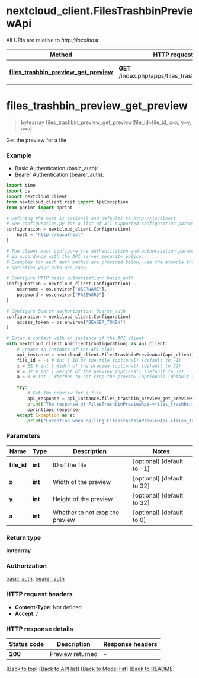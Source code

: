 # nextcloud_client.FilesTrashbinPreviewApi

All URIs are relative to *http://localhost*

Method | HTTP request | Description
------------- | ------------- | -------------
[**files_trashbin_preview_get_preview**](FilesTrashbinPreviewApi.md#files_trashbin_preview_get_preview) | **GET** /index.php/apps/files_trashbin/preview | Get the preview for a file


# **files_trashbin_preview_get_preview**
> bytearray files_trashbin_preview_get_preview(file_id=file_id, x=x, y=y, a=a)

Get the preview for a file

### Example

* Basic Authentication (basic_auth):
* Bearer Authentication (bearer_auth):
```python
import time
import os
import nextcloud_client
from nextcloud_client.rest import ApiException
from pprint import pprint

# Defining the host is optional and defaults to http://localhost
# See configuration.py for a list of all supported configuration parameters.
configuration = nextcloud_client.Configuration(
    host = "http://localhost"
)

# The client must configure the authentication and authorization parameters
# in accordance with the API server security policy.
# Examples for each auth method are provided below, use the example that
# satisfies your auth use case.

# Configure HTTP basic authorization: basic_auth
configuration = nextcloud_client.Configuration(
    username = os.environ["USERNAME"],
    password = os.environ["PASSWORD"]
)

# Configure Bearer authorization: bearer_auth
configuration = nextcloud_client.Configuration(
    access_token = os.environ["BEARER_TOKEN"]
)

# Enter a context with an instance of the API client
with nextcloud_client.ApiClient(configuration) as api_client:
    # Create an instance of the API class
    api_instance = nextcloud_client.FilesTrashbinPreviewApi(api_client)
    file_id = -1 # int | ID of the file (optional) (default to -1)
    x = 32 # int | Width of the preview (optional) (default to 32)
    y = 32 # int | Height of the preview (optional) (default to 32)
    a = 0 # int | Whether to not crop the preview (optional) (default to 0)

    try:
        # Get the preview for a file
        api_response = api_instance.files_trashbin_preview_get_preview(file_id=file_id, x=x, y=y, a=a)
        print("The response of FilesTrashbinPreviewApi->files_trashbin_preview_get_preview:\n")
        pprint(api_response)
    except Exception as e:
        print("Exception when calling FilesTrashbinPreviewApi->files_trashbin_preview_get_preview: %s\n" % e)
```



### Parameters

Name | Type | Description  | Notes
------------- | ------------- | ------------- | -------------
 **file_id** | **int**| ID of the file | [optional] [default to -1]
 **x** | **int**| Width of the preview | [optional] [default to 32]
 **y** | **int**| Height of the preview | [optional] [default to 32]
 **a** | **int**| Whether to not crop the preview | [optional] [default to 0]

### Return type

**bytearray**

### Authorization

[basic_auth](../README.md#basic_auth), [bearer_auth](../README.md#bearer_auth)

### HTTP request headers

 - **Content-Type**: Not defined
 - **Accept**: */*

### HTTP response details
| Status code | Description | Response headers |
|-------------|-------------|------------------|
**200** | Preview returned |  -  |

[[Back to top]](#) [[Back to API list]](../README.md#documentation-for-api-endpoints) [[Back to Model list]](../README.md#documentation-for-models) [[Back to README]](../README.md)


